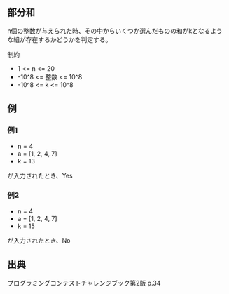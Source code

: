 部分和
----

n個の整数が与えられた時、その中からいくつか選んだものの和がkとなるような組が存在するかどうかを判定する。

制約

* 1 <= n <= 20
* -10^8 <= 整数 <= 10^8
* -10^8 <= k <= 10^8

## 例

### 例1

* n = 4
* a = [1, 2, 4, 7]
* k = 13

が入力されたとき、Yes

### 例2

* n = 4
* a = [1, 2, 4, 7]
* k = 15

が入力されたとき、No

## 出典

プログラミングコンテストチャレンジブック第2版 p.34
